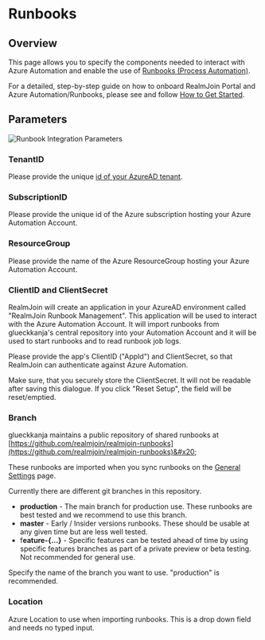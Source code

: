 # Runbooks

## Overview

This page allows you to specify the components needed to interact with Azure Automation and enable the use of [Runbooks (Process Automation)](../runbooks/).

For a detailed, step-by-step guide on how to onboard RealmJoin Portal and Azure Automation/Runbooks, please see and follow [How to Get Started](../onboarding/).

## Parameters

![Runbook Integration Parameters](<../.gitbook/assets/image (16) (1) (1) (1).png>)

### TenantID

Please provide the unique [id of your AzureAD tenant](https://learn.microsoft.com/en-us/azure/cost-management-billing/manage/find-tenant-id-domain).

### SubscriptionID

Please provide the unique id of the Azure subscription hosting your Azure Automation Account.

### ResourceGroup

Please provide the name of the Azure ResourceGroup hosting your Azure Automation Account.

### ClientID and ClientSecret

RealmJoin will create an application in your AzureAD environment called "RealmJoin Runbook Management". This application will be used to interact with the Azure Automation Account. It will import runbooks from glueckkanja's central repository into your Automation Account and it will be used to start runbooks and to read runbook job logs.

Please provide the app's ClientID ("AppId") and ClientSecret, so that RealmJoin can authenticate against Azure Automation.

Make sure, that you securely store the ClientSecret. It will not be readable after saving this dialogue. If you click "Reset Setup", the field will be reset/emptied.&#x20;

### Branch

glueckkanja maintains a public repository of shared runbooks at [https://github.com/realmjoin/realmjoin-runbooks](https://github.com/realmjoin/realmjoin-runbooks)&#x20;

These runbooks are imported when you sync runbooks on the [General Settings](general.md) page.&#x20;

Currently there are different git branches in this repository.&#x20;

* **production** - The main branch for production use. These runbooks are best tested and we recommend to use this branch.
* **master** - Early / Insider versions runbooks. These should be usable at any given time but are less well tested.
* f**eature-{...}** - Specific features can be tested ahead of time by using specific features branches as part of a private preview or beta testing. Not recommended for general use.

Specify the name of the branch you want to use. "production" is recommended.

### Location

Azure Location to use when importing runbooks. This is a drop down field and needs no typed input.
